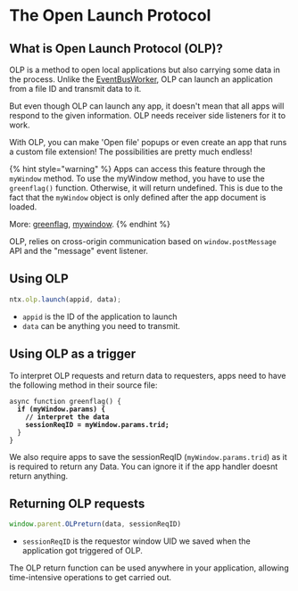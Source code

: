# The Open Launch Protocol

## What is Open Launch Protocol (OLP)?

OLP is a method to open local applications but also carrying some data in the process. Unlike the [EventBusWorker](the-eventbusworker.md), OLP can launch an application from a file ID and transmit data to it.&#x20;

But even though OLP can launch any app, it doesn't mean that all apps will respond to the given information. OLP needs receiver side listeners for it to work.

With OLP, you can make 'Open file' popups or even create an app that runs a custom file extension! The possibilities are pretty much endless!

{% hint style="warning" %}
Apps can access this feature through the `myWindow` method. To use the myWindow method, you have to use the `greenflag()` function. Otherwise, it will return undefined. This is due to the fact that the `myWindow` object is only defined after the app document is loaded.

More: [greenflag](../timing.md), [mywindow](./).
{% endhint %}

OLP, relies on cross-origin communication based on `window.postMessage` API and the "message" event listener.&#x20;

## Using OLP

```javascript
ntx.olp.launch(appid, data);
```

* `appid` is the ID of the application to launch
* `data` can be anything you need to transmit.

## Using OLP as a trigger

To interpret OLP requests and return data to requesters, apps need to have the following method in their source file:

<pre class="language-javascript"><code class="lang-javascript">async function greenflag() {
<strong>  if (myWindow.params) {
</strong><strong>    // interpret the data
</strong><strong>    sessionReqID = myWindow.params.trid;
</strong>  }
}
</code></pre>

We also require apps to save the sessionReqID (`myWindow.params.trid`) as it is required to return any Data. You can ignore it if the app handler doesnt return anything.&#x20;

## Returning OLP requests

```javascript
window.parent.OLPreturn(data, sessionReqID)
```

* `sessionReqID` is the requestor window UID we saved when the application got triggered of OLP.

The OLP return function can be used anywhere in your application, allowing time-intensive operations to get carried out.
